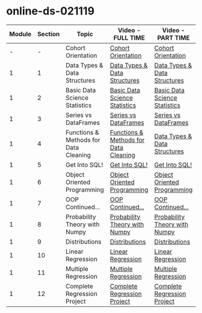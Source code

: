 # online-ds-021119
| **Module** | **Section** | **Topic**       | **Video - FULL TIME**        | **Video - PART TIME** |
| ---------- | ----------- | --------------- | ---------------------------- | --------------------- |
| -          | -           | Cohort Orientation | [Cohort Orientation](https://youtu.be/-GltRwac6zw) | [Cohort Orientation](https://youtu.be/iTXcg9BCwzw) 
| 1          | 1           | Data Types & Data Structures | [Data Types & Data Structures](https://youtu.be/uqBofN6WZcU) | [Data Types & Data Structures](https://youtu.be/ZjSx2L8vBbI) 
| 1          | 2           | Basic Data Science Statistics | [Basic Data Science Statistics](https://youtu.be/uqBofN6WZcU) | [Basic Data Science Statistics]() 
| 1          | 3           | Series vs DataFrames | [Series vs DataFrames](https://youtu.be/QaaK6bOVgKo) | [Series vs DataFrames](https://youtu.be/DTVjtn_kmQ8) 
| 1          | 4           | Functions & Methods for Data Cleaning | [Functions & Methods for Data Cleaning](https://youtu.be/LZvQOfrYAZI) | [Data Types & Data Structures](https://youtu.be/y_2vIxo-IuA) 
| 1          | 5           | Get Into SQL! | [Get Into SQL!](https://youtu.be/-C5JvcCsvwg) | [Get Into SQL!](https://youtu.be/TCuLoGAuPOo) 
| 1          | 6           | Object Oriented Programming | [Object Oriented Programming](https://youtu.be/pN4BgBb2NrU) | [Object Oriented Programming]() 
| 1          | 7           | OOP Continued... | [OOP Continued...](https://youtu.be/5dexsSdvs5g) | [OOP Continued...]() 
| 1          | 8           | Probability Theory with Numpy | [Probability Theory with Numpy](https://youtu.be/R7-HF-boJoU) | [Probability Theory with Numpy]() 
| 1          | 9           | Distributions | [Distributions](https://youtu.be/4U8AOf1RDLY) | [Distributions]() 
| 1          | 10           | Linear Regression | [Linear Regression](https://youtu.be/HBHYTM_lBpA) | [Linear Regression]()
| 1          | 11           | Multiple Regression | [Multiple Regression]() | [Multiple Regression]() 
| 1          | 12           | Complete Regression Project | [Complete Regression Project]() | [Complete Regression Project]() 
